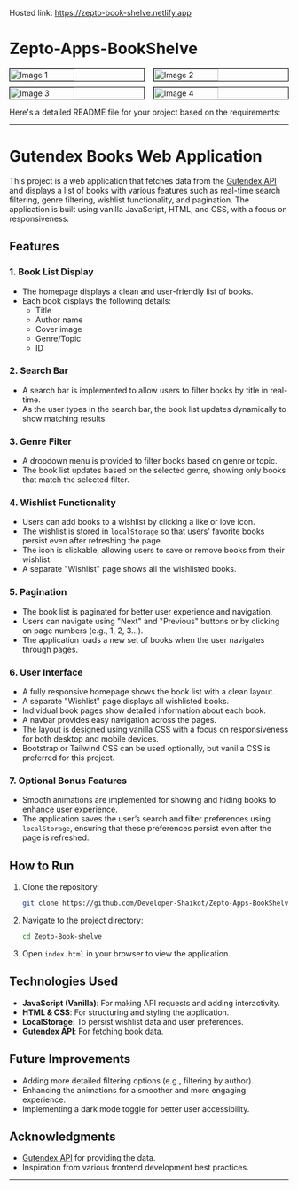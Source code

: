 Hosted link: https://zepto-book-shelve.netlify.app
# Zepto-Apps-BookShelve
<div style="display: flex; flex-wrap: wrap; justify-content: space-between;">
  <img src="https://res.cloudinary.com/ddlbvpfq1/image/upload/v1729015611/ASH/Zepto-Apps-BookShelve/g7yq8mrrkpqhazfpyy1u.png" alt="Image 1" style="width:48%; border: 1px solid black; margin-bottom: 10px;">
  <img src="https://res.cloudinary.com/ddlbvpfq1/image/upload/v1729015833/ASH/Zepto-Apps-BookShelve/m4tjmadw62ngtun3ubz3.png" alt="Image 2" style="width:48%; border: 1px solid black; margin-bottom: 10px;">
  <img src="https://res.cloudinary.com/ddlbvpfq1/image/upload/v1729015612/ASH/Zepto-Apps-BookShelve/vti4zwhmn2lwp5k73rgi.png" alt="Image 3" style="width:48%; border: 1px solid black;">
  <img src="https://res.cloudinary.com/ddlbvpfq1/image/upload/v1729015618/ASH/Zepto-Apps-BookShelve/xvrrnasodgzymsgvkmtt.png" alt="Image 4" style="width:48%; border: 1px solid black;">
</div>

Here's a detailed README file for your project based on the requirements:

---

# Gutendex Books Web Application

This project is a web application that fetches data from the [Gutendex API](https://gutendex.com/books) and displays a list of books with various features such as real-time search filtering, genre filtering, wishlist functionality, and pagination. The application is built using vanilla JavaScript, HTML, and CSS, with a focus on responsiveness.

## Features

### 1. Book List Display
- The homepage displays a clean and user-friendly list of books.
- Each book displays the following details:
  - Title
  - Author name
  - Cover image
  - Genre/Topic
  - ID

### 2. Search Bar
- A search bar is implemented to allow users to filter books by title in real-time.
- As the user types in the search bar, the book list updates dynamically to show matching results.

### 3. Genre Filter
- A dropdown menu is provided to filter books based on genre or topic.
- The book list updates based on the selected genre, showing only books that match the selected filter.

### 4. Wishlist Functionality
- Users can add books to a wishlist by clicking a like or love icon.
- The wishlist is stored in `localStorage` so that users' favorite books persist even after refreshing the page.
- The icon is clickable, allowing users to save or remove books from their wishlist.
- A separate "Wishlist" page shows all the wishlisted books.

### 5. Pagination
- The book list is paginated for better user experience and navigation.
- Users can navigate using "Next" and "Previous" buttons or by clicking on page numbers (e.g., 1, 2, 3…).
- The application loads a new set of books when the user navigates through pages.

### 6. User Interface
- A fully responsive homepage shows the book list with a clean layout.
- A separate "Wishlist" page displays all wishlisted books.
- Individual book pages show detailed information about each book.
- A navbar provides easy navigation across the pages.
- The layout is designed using vanilla CSS with a focus on responsiveness for both desktop and mobile devices.
- Bootstrap or Tailwind CSS can be used optionally, but vanilla CSS is preferred for this project.

### 7. Optional Bonus Features
- Smooth animations are implemented for showing and hiding books to enhance user experience.
- The application saves the user’s search and filter preferences using `localStorage`, ensuring that these preferences persist even after the page is refreshed.

## How to Run

1. Clone the repository:
   ```bash
   git clone https://github.com/Developer-Shaikot/Zepto-Apps-BookShelve.git
   ```

2. Navigate to the project directory:
   ```bash
   cd Zepto-Book-shelve
   ```

3. Open `index.html` in your browser to view the application.

## Technologies Used
- **JavaScript (Vanilla)**: For making API requests and adding interactivity.
- **HTML & CSS**: For structuring and styling the application.
- **LocalStorage**: To persist wishlist data and user preferences.
- **Gutendex API**: For fetching book data.

## Future Improvements
- Adding more detailed filtering options (e.g., filtering by author).
- Enhancing the animations for a smoother and more engaging experience.
- Implementing a dark mode toggle for better user accessibility.

## Acknowledgments
- [Gutendex API](https://gutendex.com/) for providing the data.
- Inspiration from various frontend development best practices.

---

